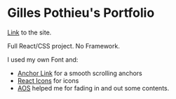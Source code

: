 # Gilles Pothieu's Portfolio

[Link]() to the site.

Full React/CSS project. No Framework.  

I used my own Font and:
- [Anchor Link](https://www.npmjs.com/package/react-anchor-link-smooth-scroll) for a smooth scrolling anchors
- [React Icons](https://react-icons.netlify.com/#/) for icons
- [AOS](https://michalsnik.github.io/aos/) helped me for fading in and out some contents.
